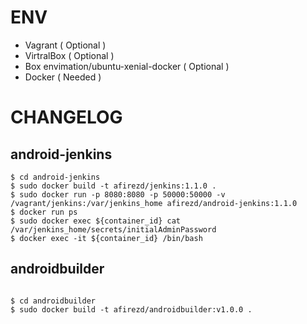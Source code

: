 # ENV
- Vagrant ( Optional )
- VirtralBox ( Optional )
- Box envimation/ubuntu-xenial-docker ( Optional )
- Docker ( Needed )

# CHANGELOG

## android-jenkins


```
$ cd android-jenkins
$ sudo docker build -t afirezd/jenkins:1.1.0 .
$ sudo docker run -p 8080:8080 -p 50000:50000 -v /vagrant/jenkins:/var/jenkins_home afirezd/android-jenkins:1.1.0
$ docker run ps 
$ sudo docker exec ${container_id} cat /var/jenkins_home/secrets/initialAdminPassword
$ docker exec -it ${container_id} /bin/bash

```

## androidbuilder

```

$ cd androidbuilder
$ sudo docker build -t afirezd/androidbuilder:v1.0.0 .


```
